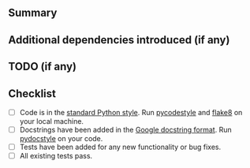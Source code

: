 <!---Edit the following according to your PR.-->

## Summary

<!---Include a summary of major changes in bullet points:
* Feature 1
* Feature 2
* Fix 1
* Fix 2
-->

## Additional dependencies introduced (if any)

<!---* List all new dependencies needed and justify why. Provide a justification why
that dependency is needed.-->

## TODO (if any)

<!---Work-in-progress pull requests are encouraged, but please put [WIP]
in the pull request title, and write something about what else needs
to be done
* Feature 1 supports A, but not B.-->


## Checklist

<!---Before a pull request can be merged, the following items must be checked:-->

- [ ] Code is in the [standard Python style](https://www.python.org/dev/peps/pep-0008/).
      Run [pycodestyle](https://pycodestyle.readthedocs.io/en/latest/) and [flake8](http://flake8.pycqa.org/en/latest/)
      on your local machine.
- [ ] Docstrings have been added in the [Google docstring format](https://sphinxcontrib-napoleon.readthedocs.io/en/latest/example_google.html).
      Run [pydocstyle](http://www.pydocstyle.org/en/2.1.1/index.html) on your code.
- [ ] Tests have been added for any new functionality or bug fixes.
- [ ] All existing tests pass.

<!---The CI system will run all the above checks. But it will be much more
efficient if you already fix most errors prior to submitting the PR.-->
